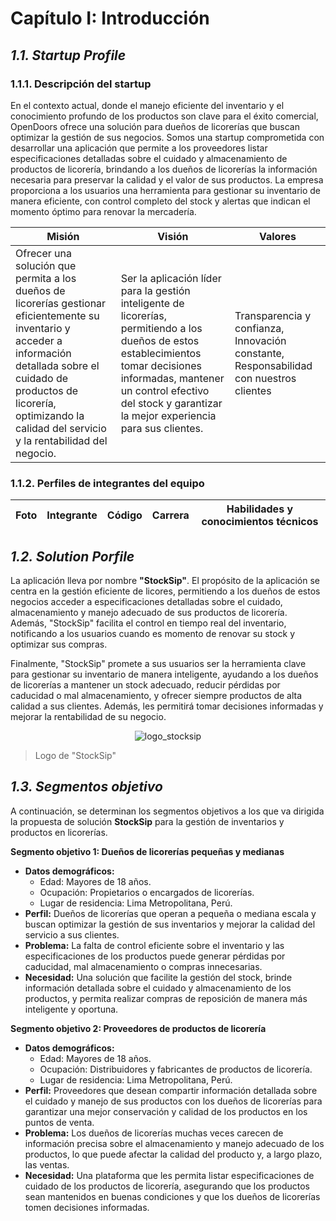 # Capítulo I: Introducción

## _1.1. Startup Profile_

### 1.1.1. Descripción del startup

En el contexto actual, donde el manejo eficiente del inventario y el conocimiento profundo de los productos son clave para el éxito comercial, OpenDoors ofrece una solución para dueños de licorerías que buscan optimizar la gestión de sus negocios. Somos una startup comprometida con desarrollar una aplicación que permite a los proveedores listar especificaciones detalladas sobre el cuidado y almacenamiento de productos de licorería, brindando a los dueños de licorerías la información necesaria para preservar la calidad y el valor de sus productos. La empresa proporciona a los usuarios una herramienta para gestionar su inventario de manera eficiente, con control completo del stock y alertas que indican el momento óptimo para renovar la mercadería.

| Misión| Visión| Valores
|--|--|--|
| Ofrecer una solución que permita a los dueños de licorerías gestionar eficientemente su inventario y acceder a información detallada sobre el cuidado de productos de licorería, optimizando la calidad del servicio y la rentabilidad del negocio. | Ser la aplicación líder para la gestión inteligente de licorerías, permitiendo a los dueños de estos establecimientos tomar decisiones informadas, mantener un control efectivo del stock y garantizar la mejor experiencia para sus clientes. | Transparencia y confianza, Innovación constante, Responsabilidad con nuestros clientes |

### 1.1.2. Perfiles de integrantes del equipo

| Foto | Integrante | Código | Carrera | Habilidades y conocimientos técnicos |
| -- | -- | -- | -- | -- |

## _1.2. Solution Porfile_

La aplicación lleva por nombre **"StockSip"**. El propósito de la aplicación se centra en la gestión eficiente de licores, permitiendo a los dueños de estos negocios acceder a especificaciones detalladas sobre el cuidado, almacenamiento y manejo adecuado de sus productos de licorería. Además, "StockSip" facilita el control en tiempo real del inventario, notificando a los usuarios cuando es momento de renovar su stock y optimizar sus compras.

Finalmente, "StockSip" promete a sus usuarios ser la herramienta clave para gestionar su inventario de manera inteligente, ayudando a los dueños de licorerías a mantener un stock adecuado, reducir pérdidas por caducidad o mal almacenamiento, y ofrecer siempre productos de alta calidad a sus clientes. Además, les permitirá tomar decisiones informadas y mejorar la rentabilidad de su negocio.

<p align="center">
  <img src="https://i.imgur.com/uM3AiMC.png" alt="logo_stocksip" />
</p>

> Logo de "StockSip"

## _1.3. Segmentos objetivo_

A continuación, se determinan los segmentos objetivos a los que va dirigida la propuesta de solución **StockSip** para la gestión de inventarios y productos en licorerías.

**Segmento objetivo 1: Dueños de licorerías pequeñas y medianas**

- **Datos demográficos:**
  - Edad: Mayores de 18 años.
  - Ocupación: Propietarios o encargados de licorerías.
  - Lugar de residencia: Lima Metropolitana, Perú.
- **Perfil:** Dueños de licorerías que operan a pequeña o mediana escala y buscan optimizar la gestión de sus inventarios y mejorar la calidad del servicio a sus clientes.
- **Problema:** La falta de control eficiente sobre el inventario y las especificaciones de los productos puede generar pérdidas por caducidad, mal almacenamiento o compras innecesarias.
- **Necesidad:** Una solución que facilite la gestión del stock, brinde información detallada sobre el cuidado y almacenamiento de los productos, y permita realizar compras de reposición de manera más inteligente y oportuna.

**Segmento objetivo 2: Proveedores de productos de licorería**

- **Datos demográficos:**
  - Edad: Mayores de 18 años.
  - Ocupación: Distribuidores y fabricantes de productos de licorería.
  - Lugar de residencia: Lima Metropolitana, Perú.
- **Perfil:** Proveedores que desean compartir información detallada sobre el cuidado y manejo de sus productos con los dueños de licorerías para garantizar una mejor conservación y calidad de los productos en los puntos de venta.
- **Problema:** Los dueños de licorerías muchas veces carecen de información precisa sobre el almacenamiento y manejo adecuado de los productos, lo que puede afectar la calidad del producto y, a largo plazo, las ventas.
- **Necesidad:** Una plataforma que les permita listar especificaciones de cuidado de los productos de licorería, asegurando que los productos sean mantenidos en buenas condiciones y que los dueños de licorerías tomen decisiones informadas.
